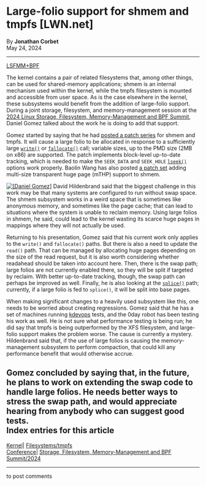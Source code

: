 # Large-folio support for shmem and tmpfs [LWN.net]

By **Jonathan Corbet**  
May 24, 2024 

* * *

[LSFMM+BPF](/Articles/lsfmmbpf2024/)

The kernel contains a pair of related filesystems that, among other things, can be used for shared-memory applications; shmem is an internal mechanism used within the kernel, while the tmpfs filesystem is mounted and accessible from user space. As is the case elsewhere in the kernel, these subsystems would benefit from the addition of large-folio support. During a joint storage, filesystem, and memory-management session at the [2024 Linux Storage, Filesystem, Memory-Management and BPF Summit](https://events.linuxfoundation.org/lsfmmbpf/), Daniel Gomez talked about the work he is doing to add that support. 

Gomez started by saying that he had [posted a patch series](/ml/linux-kernel/20240515055719.32577-1-da.gomez@samsung.com/) for shmem and tmpfs. It will cause a large folio to be allocated in response to a sufficiently large [`write()`](https://man7.org/linux/man-pages/man2/write.2.html) or [`fallocate()`](https://man7.org/linux/man-pages/man2/fallocate.2.html) call; variable sizes, up to the PMD size (2MB on x86) are supported. The patch implements block-level up-to-date tracking, which is needed to make the `SEEK_DATA` and `SEEK_HOLE` [`lseek()`](https://man7.org/linux/man-pages/man2/lseek.2.html) options work properly. Baolin Wang has also posted [a patch set](/ml/linux-kernel/cover.1714978902.git.baolin.wang@linux.alibaba.com/) adding multi-size transparent huge page (mTHP) support to shmem. 

[![\[Daniel Gomez\]](https://static.lwn.net/images/conf/2024/lsfmm/DanielGomez-sm.png)](/Articles/974632/) David Hildenbrand said that the biggest challenge in this work may be that many systems are configured to run without swap space. The shmem subsystem works in a weird space that is sometimes like anonymous memory, and sometimes like the page cache; that can lead to situations where the system is unable to reclaim memory. Using large folios in shmem, he said, could lead to the kernel wasting its scarce huge pages in mappings where they will not actually be used. 

Returning to his presentation, Gomez said that his current work only applies to the `write()` and `fallocate()` paths. But there is also a need to update the `read()` path. That can be managed by allocating huge pages depending on the size of the read request, but it is also worth considering whether readahead should be taken into account here. Then, there is the swap path; large folios are not currently enabled there, so they will be split if targeted by reclaim. With better up-to-date tracking, though, the swap path can perhaps be improved as well. Finally, he is also looking at the [`splice()`](https://man7.org/linux/man-pages/man2/splice.2.html) path; currently, if a large folio is fed to `splice()`, it will be split into base pages. 

When making significant changes to a heavily used subsystem like this, one needs to be worried about creating regressions. Gomez said that he has a set of machines running [kdevops](https://github.com/mcgrof/kdevops) tests, and the 0day robot has been testing his work as well. He is not sure what performance testing is being run; he did say that tmpfs is being outperformed by the XFS filesystem, and large-folio support makes the problem worse. The cause is currently a mystery. Hildenbrand said that, if the use of large folios is causing the memory-management subsystem to perform compaction, that could kill any performance benefit that would otherwise accrue. 

Gomez concluded by saying that, in the future, he plans to work on extending the swap code to handle large folios. He needs better ways to stress the swap path, and would appreciate hearing from anybody who can suggest good tests.  
Index entries for this article  
---  
[Kernel](/Kernel/Index)| [Filesystems/tmpfs](/Kernel/Index#Filesystems-tmpfs)  
[Conference](/Archives/ConferenceIndex/)| [Storage, Filesystem, Memory-Management and BPF Summit/2024](/Archives/ConferenceIndex/#Storage_Filesystem_Memory-Management_and_BPF_Summit-2024)  
  


* * *

to post comments 
